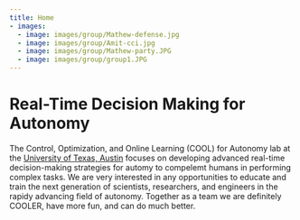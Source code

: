 ```yaml
---
title: Home
- images:
  - image: images/group/Mathew-defense.jpg
  - image: images/group/Amit-cci.jpg
  - image: images/group/Mathew-party.JPG
  - image: images/group/group1.JPG
---
```


# Real-Time Decision Making for Autonomy

The Control, Optimization, and Online Learning (COOL) for Autonomy lab at the [University of Texas, Austin](https://www.ae.utexas.edu) focuses on developing advanced real-time decision-making strategies for automy to compelemt humans in performing complex tasks. We are very interested in any opportunities to educate and train the next generation of scientists, researchers, and engineers in the rapidy advancing field of autonomy. Together as a team we are definitely COOLER, have more fun, and can do much better.     






<!-- section break -->

<!-- section full -->

